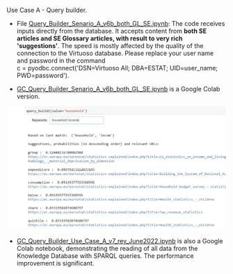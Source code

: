 Use Case A - Query builder. 

* File [Query_Builder_Senario_A_v6b_both_GL_SE.ipynb](Query_Builder_Senario_A_v6b_both_GL_SE.ipynb): The code receives inputs directly from the database. It accepts content from **both SE articles and SE Glossary articles, with result to very rich 'suggestions'**. The speed is mostly affected by the quality of the connection to the Virtuoso database. Please replace your user name and password in the command  
c = pyodbc.connect('DSN=Virtuoso All; DBA=ESTAT; UID=user_name; PWD=password'). 

* [GC_Query_Builder_Senario_A_v6b_both_GL_SE.ipynb](GC_Query_Builder_Senario_A_v6b_both_GL_SE.ipynb) is a Google Colab version.

<img src="./Figs/QB_screenshot.JPG" width="600">

* [GC_Query_Builder_Use_Case_A_v7_rev_June2022.ipynb](GC_Query_Builder_Senario_A_v6b_both_GL_SE.ipynb) is also a Google Colab notebook, demonstrating the reading of all data from the Knowledge Database with SPARQL queries. The performance improvement is significant.

